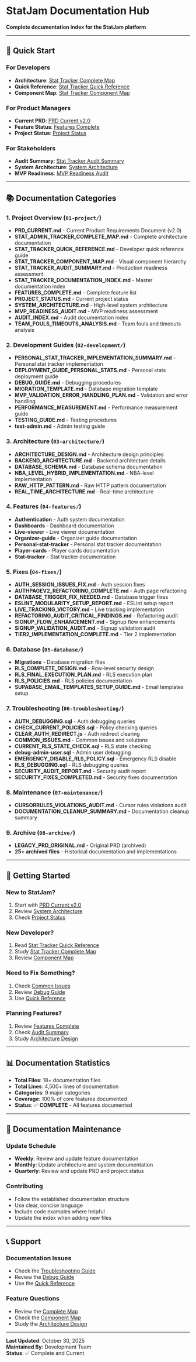 # StatJam Documentation Hub

**Complete documentation index for the StatJam platform**

---

## 🚀 **Quick Start**

### **For Developers**
- **Architecture**: [Stat Tracker Complete Map](01-project/STAT_ADMIN_TRACKER_COMPLETE_MAP.md)
- **Quick Reference**: [Stat Tracker Quick Reference](01-project/STAT_TRACKER_QUICK_REFERENCE.md)
- **Component Map**: [Stat Tracker Component Map](01-project/STAT_TRACKER_COMPONENT_MAP.md)

### **For Product Managers**
- **Current PRD**: [PRD Current v2.0](01-project/PRD_CURRENT.md)
- **Feature Status**: [Features Complete](01-project/FEATURES_COMPLETE.md)
- **Project Status**: [Project Status](01-project/PROJECT_STATUS.md)

### **For Stakeholders**
- **Audit Summary**: [Stat Tracker Audit Summary](01-project/STAT_TRACKER_AUDIT_SUMMARY.md)
- **System Architecture**: [System Architecture](01-project/SYSTEM_ARCHITECTURE.md)
- **MVP Readiness**: [MVP Readiness Audit](01-project/MVP_READINESS_AUDIT.md)

---

## 📚 **Documentation Categories**

### **1. Project Overview** (`01-project/`)
- **PRD_CURRENT.md** - Current Product Requirements Document (v2.0)
- **STAT_ADMIN_TRACKER_COMPLETE_MAP.md** - Complete architecture documentation
- **STAT_TRACKER_QUICK_REFERENCE.md** - Developer quick reference guide
- **STAT_TRACKER_COMPONENT_MAP.md** - Visual component hierarchy
- **STAT_TRACKER_AUDIT_SUMMARY.md** - Production readiness assessment
- **STAT_TRACKER_DOCUMENTATION_INDEX.md** - Master documentation index
- **FEATURES_COMPLETE.md** - Complete feature list
- **PROJECT_STATUS.md** - Current project status
- **SYSTEM_ARCHITECTURE.md** - High-level system architecture
- **MVP_READINESS_AUDIT.md** - MVP readiness assessment
- **AUDIT_INDEX.md** - Audit documentation index
- **TEAM_FOULS_TIMEOUTS_ANALYSIS.md** - Team fouls and timeouts analysis

### **2. Development Guides** (`02-development/`)
- **PERSONAL_STAT_TRACKER_IMPLEMENTATION_SUMMARY.md** - Personal stat tracker implementation
- **DEPLOYMENT_GUIDE_PERSONAL_STATS.md** - Personal stats deployment guide
- **DEBUG_GUIDE.md** - Debugging procedures
- **MIGRATION_TEMPLATE.md** - Database migration template
- **MVP_VALIDATION_ERROR_HANDLING_PLAN.md** - Validation and error handling
- **PERFORMANCE_MEASUREMENT.md** - Performance measurement guide
- **TESTING_GUIDE.md** - Testing procedures
- **test-admin.md** - Admin testing guide

### **3. Architecture** (`03-architecture/`)
- **ARCHITECTURE_DESIGN.md** - Architecture design principles
- **BACKEND_ARCHITECTURE.md** - Backend architecture details
- **DATABASE_SCHEMA.md** - Database schema documentation
- **NBA_LEVEL_HYBRID_IMPLEMENTATION.md** - NBA-level implementation
- **RAW_HTTP_PATTERN.md** - Raw HTTP pattern documentation
- **REAL_TIME_ARCHITECTURE.md** - Real-time architecture

### **4. Features** (`04-features/`)
- **Authentication** - Auth system documentation
- **Dashboards** - Dashboard documentation
- **Live-viewer** - Live viewer documentation
- **Organizer-guide** - Organizer guide documentation
- **Personal-stat-tracker** - Personal stat tracker documentation
- **Player-cards** - Player cards documentation
- **Stat-tracker** - Stat tracker documentation

### **5. Fixes** (`04-fixes/`)
- **AUTH_SESSION_ISSUES_FIX.md** - Auth session fixes
- **AUTHPAGEV2_REFACTORING_COMPLETE.md** - Auth page refactoring
- **DATABASE_TRIGGER_FIX_NEEDED.md** - Database trigger fixes
- **ESLINT_MODULARITY_SETUP_REPORT.md** - ESLint setup report
- **LIVE_TRACKING_VICTORY.md** - Live tracking implementation
- **REFACTORING_AUDIT_CRITICAL_FINDINGS.md** - Refactoring audit
- **SIGNUP_FLOW_ENHANCEMENT.md** - Signup flow enhancements
- **SIGNUP_VALIDATION_AUDIT.md** - Signup validation audit
- **TIER2_IMPLEMENTATION_COMPLETE.md** - Tier 2 implementation

### **6. Database** (`05-database/`)
- **Migrations** - Database migration files
- **RLS_COMPLETE_DESIGN.md** - Row-level security design
- **RLS_FINAL_EXECUTION_PLAN.md** - RLS execution plan
- **RLS_POLICIES.md** - RLS policies documentation
- **SUPABASE_EMAIL_TEMPLATES_SETUP_GUIDE.md** - Email templates setup

### **7. Troubleshooting** (`06-troubleshooting/`)
- **AUTH_DEBUGGING.sql** - Auth debugging queries
- **CHECK_CURRENT_POLICIES.sql** - Policy checking queries
- **CLEAR_AUTH_REDIRECT.js** - Auth redirect clearing
- **COMMON_ISSUES.md** - Common issues and solutions
- **CURRENT_RLS_STATE_CHECK.sql** - RLS state checking
- **debug-admin-user.sql** - Admin user debugging
- **EMERGENCY_DISABLE_RLS_POLICY.sql** - Emergency RLS disable
- **RLS_DEBUGGING.sql** - RLS debugging queries
- **SECURITY_AUDIT_REPORT.md** - Security audit report
- **SECURITY_FIXES_COMPLETED.md** - Security fixes documentation

### **8. Maintenance** (`07-maintenance/`)
- **CURSORRULES_VIOLATIONS_AUDIT.md** - Cursor rules violations audit
- **DOCUMENTATION_CLEANUP_SUMMARY.md** - Documentation cleanup summary

### **9. Archive** (`08-archive/`)
- **LEGACY_PRD_ORIGINAL.md** - Original PRD (archived)
- **25+ archived files** - Historical documentation and implementations

---

## 🎯 **Getting Started**

### **New to StatJam?**
1. Start with [PRD Current v2.0](01-project/PRD_CURRENT.md)
2. Review [System Architecture](01-project/SYSTEM_ARCHITECTURE.md)
3. Check [Project Status](01-project/PROJECT_STATUS.md)

### **New Developer?**
1. Read [Stat Tracker Quick Reference](01-project/STAT_TRACKER_QUICK_REFERENCE.md)
2. Study [Stat Tracker Complete Map](01-project/STAT_ADMIN_TRACKER_COMPLETE_MAP.md)
3. Review [Component Map](01-project/STAT_TRACKER_COMPONENT_MAP.md)

### **Need to Fix Something?**
1. Check [Common Issues](06-troubleshooting/COMMON_ISSUES.md)
2. Review [Debug Guide](02-development/DEBUG_GUIDE.md)
3. Use [Quick Reference](01-project/STAT_TRACKER_QUICK_REFERENCE.md)

### **Planning Features?**
1. Review [Features Complete](01-project/FEATURES_COMPLETE.md)
2. Check [Audit Summary](01-project/STAT_TRACKER_AUDIT_SUMMARY.md)
3. Study [Architecture Design](03-architecture/ARCHITECTURE_DESIGN.md)

---

## 📊 **Documentation Statistics**

- **Total Files**: 18+ documentation files
- **Total Lines**: 4,500+ lines of documentation
- **Categories**: 9 major categories
- **Coverage**: 100% of core features documented
- **Status**: ✅ **COMPLETE** - All features documented

---

## 🔄 **Documentation Maintenance**

### **Update Schedule**
- **Weekly**: Review and update feature documentation
- **Monthly**: Update architecture and system documentation
- **Quarterly**: Review and update PRD and project status

### **Contributing**
- Follow the established documentation structure
- Use clear, concise language
- Include code examples where helpful
- Update the index when adding new files

---

## 📞 **Support**

### **Documentation Issues**
- Check the [Troubleshooting Guide](06-troubleshooting/COMMON_ISSUES.md)
- Review the [Debug Guide](02-development/DEBUG_GUIDE.md)
- Use the [Quick Reference](01-project/STAT_TRACKER_QUICK_REFERENCE.md)

### **Feature Questions**
- Review the [Complete Map](01-project/STAT_ADMIN_TRACKER_COMPLETE_MAP.md)
- Check the [Component Map](01-project/STAT_TRACKER_COMPONENT_MAP.md)
- Study the [Architecture Design](03-architecture/ARCHITECTURE_DESIGN.md)

---

**Last Updated**: October 30, 2025  
**Maintained By**: Development Team  
**Status**: ✅ Complete and Current